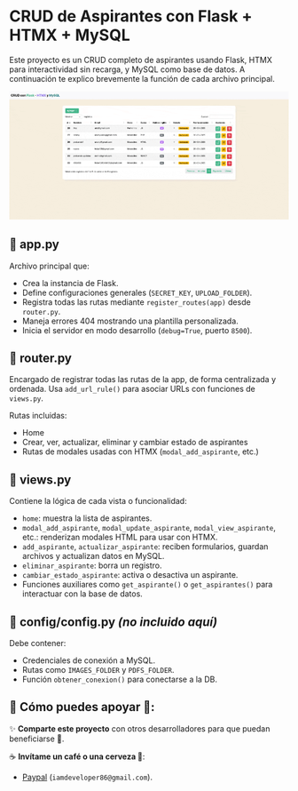 # CRUD de Aspirantes con Flask + HTMX + MySQL

Este proyecto es un CRUD completo de aspirantes usando Flask, HTMX para interactividad sin recarga, y MySQL como base de datos. A continuación te explico brevemente la función de cada archivo principal.

![image](https://raw.githubusercontent.com/urian121/imagenes-proyectos-github/refs/heads/master/crud-flask-htmx-mysql.gif)

## 📁 app.py

Archivo principal que:

- Crea la instancia de Flask.
- Define configuraciones generales (`SECRET_KEY`, `UPLOAD_FOLDER`).
- Registra todas las rutas mediante `register_routes(app)` desde `router.py`.
- Maneja errores 404 mostrando una plantilla personalizada.
- Inicia el servidor en modo desarrollo (`debug=True`, puerto `8500`).


## 📁 router.py

Encargado de registrar todas las rutas de la app, de forma centralizada y ordenada. Usa `add_url_rule()` para asociar URLs con funciones de `views.py`.

Rutas incluidas:
- Home
- Crear, ver, actualizar, eliminar y cambiar estado de aspirantes
- Rutas de modales usadas con HTMX (`modal_add_aspirante`, etc.)


## 📁 views.py

Contiene la lógica de cada vista o funcionalidad:

- `home`: muestra la lista de aspirantes.
- `modal_add_aspirante`, `modal_update_aspirante`, `modal_view_aspirante`, etc.: renderizan modales HTML para usar con HTMX.
- `add_aspirante`, `actualizar_aspirante`: reciben formularios, guardan archivos y actualizan datos en MySQL.
- `eliminar_aspirante`: borra un registro.
- `cambiar_estado_aspirante`: activa o desactiva un aspirante.
- Funciones auxiliares como `get_aspirante()` o `get_aspirantes()` para interactuar con la base de datos.


## 📁 config/config.py *(no incluido aquí)*

Debe contener:
- Credenciales de conexión a MySQL.
- Rutas como `IMAGES_FOLDER` y `PDFS_FOLDER`.
- Función `obtener_conexion()` para conectarse a la DB.


## 🙌 Cómo puedes apoyar 📢:

✨ **Comparte este proyecto** con otros desarrolladores para que puedan beneficiarse 📢.

☕ **Invítame un café o una cerveza 🍺**:
   - [Paypal](https://www.paypal.me/iamdeveloper86) (`iamdeveloper86@gmail.com`).